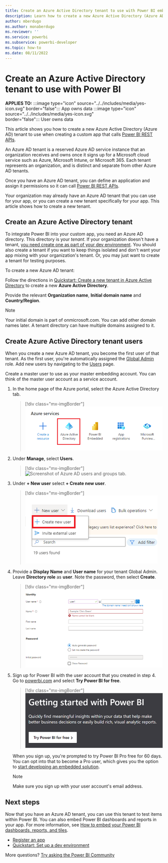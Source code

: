 ```yaml
---
title: Create an Azure Active Directory tenant to use with Power BI embedded 
description: Learn how to create a new Azure Active Directory (Azure AD) tenant for a custom embedded analytics application that calls Power BI REST APIs and enables embedded BI intelligence for customers.
author: mberdugo
ms.author: monaberdugo
ms.reviewer: ''
ms.service: powerbi
ms.subservice: powerbi-developer
ms.topic: how-to
ms.date: 08/11/2022
---
```


# Create an Azure Active Directory tenant to use with Power BI

**APPLIES TO:** :::image type="icon" source="../../includes/media/yes-icon.svg" border="false":::&nbsp;App&nbsp;owns&nbsp;data :::image type="icon" source="../../includes/media/yes-icon.svg" border="false":::&nbsp;User&nbsp;owns&nbsp;data

This article shows you how to create a new Azure Active Directory (Azure AD) tenant to use when creating a custom app that calls [Power BI REST APIs](/rest/api/power-bi/).

An Azure AD tenant is a reserved Azure AD service instance that an organization receives and owns once it signs up for a Microsoft cloud service such as Azure, Microsoft Intune, or Microsoft 365. Each tenant represents an organization, and is distinct and separate from other Azure AD tenants.

Once you have an Azure AD tenant, you can define an application and assign it permissions so it can call [Power BI REST APIs](/rest/api/power-bi/).

Your organization may already have an Azure AD tenant that you can use for your app, or you can create a new tenant specifically for your app. This article shows how to create a new tenant.

## Create an Azure Active Directory tenant

To integrate Power BI into your custom app, you need an Azure AD directory. This directory is your *tenant*. If your organization doesn't have a tenant, [you need create one as part of your dev environment](/azure/active-directory/develop/active-directory-howto-tenant). You should also create a tenant if you want to keep things isolated and don't want your app mixing with your organization's tenant. Or, you may just want to create a tenant for testing purposes.

To create a new Azure AD tenant:

Follow the directions in [Quickstart: Create a new tenant in Azure Active Directory](/azure/active-directory/fundamentals/active-directory-access-create-new-tenant) to create a new **Azure Active Directory**.

Provide the relevant **Organization name**, **Initial domain name** and **Country/Region**.

   > [!NOTE]
   > Your initial domain is part of onmicrosoft.com. You can add other domain names later. A tenant directory can have multiple domains assigned to it.

## Create Azure Active Directory tenant users

When you create a new Azure AD tenant, you become the first user of that tenant. As the first user, you're automatically assigned the [Global Admin](/azure/active-directory/roles/permissions-reference#global-administrator) role. Add new users by navigating to the [Users](https://portal.azure.com/#blade/Microsoft_AAD_IAM/UsersManagementMenuBlade/MsGraphUsers) page.

Create a master user to use as your master embedding account. You can think of the master user account as a service account.

1. In the home page of the Azure portal, select the Azure Active Directory tab.

    > [!div class="mx-imgBorder"]
    >![Screenshot of Azure AD tab.](media/create-an-azure-active-directory-tenant/aad-flyout.png)

2. Under **Manage**, select **Users**.

    > [!div class="mx-imgBorder"]
    >![Screenshot of Azure AD users and groups tab.](media/create-an-azure-active-directory-tenant/users-and-groups.png)

3. Under **+ New user** select **+ Create new user**.

    > [!div class="mx-imgBorder"]
    >![Screenshot showing Azure AD create new user button.](media/create-an-azure-active-directory-tenant/create-new-user.png)

4. Provide a **Display Name** and **User name** for your tenant Global Admin. Leave **Directory role** as **user**. Note the password, then select **Create**.

    > [!div class="mx-imgBorder"]
    >![Screenshot showing how to create an Azure AD master user.](media/create-an-azure-active-directory-tenant/master-user.png)

5. Sign up for Power BI with the user account that you created in step 4. Go to [powerbi.com](https://powerbi.microsoft.com/getting-started-with-power-bi/) and select **Try Power BI for free**.

    > [!div class="mx-imgBorder"]
    >![Screenshot showing the Power BI free trial offer.](media/create-an-azure-active-directory-tenant/try-powerbi-free.png)

    When you sign up, you're prompted to try Power BI Pro free for 60 days. You can opt into that to become a Pro user, which gives you the option to [start developing an embedded solution](embed-sample-for-customers.md).

   > [!NOTE]
   > Make sure you sign up with your user account's email address.

## Next steps

Now that you have an Azure AD tenant, you can use this tenant to test items within Power BI. You can also embed Power BI dashboards and reports in your app. For more information, see [How to embed your Power BI dashboards, reports, and tiles](embed-sample-for-customers.md).

* [Register an app](register-app.md)
* [Quickstart: Set up a dev environment](/azure/active-directory/develop/active-directory-howto-tenant)  

More questions? [Try asking the Power BI Community](https://community.powerbi.com/)
